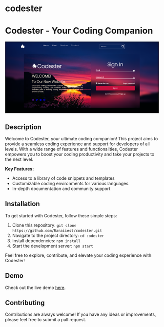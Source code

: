 # codester

# Codester - Your Coding Companion

![Codester Logo](asset/prview.png)

## Description

Welcome to Codester, your ultimate coding companion! This project aims to provide a seamless coding experience and support for developers of all levels. With a wide range of features and functionalities, Codester empowers you to boost your coding productivity and take your projects to the next level.

**Key Features:**
- Access to a library of code snippets and templates
- Customizable coding environments for various languages
- In-depth documentation and community support

## Installation

To get started with Codester, follow these simple steps:

1. Clone this repository: `git clone https://github.com/Ranaiiest/codester.git`
2. Navigate to the project directory: `cd codester`
3. Install dependencies: `npm install`
4. Start the development server: `npm start`

Feel free to explore, contribute, and elevate your coding experience with Codester!

## Demo

Check out the live demo [here](https://ranaiiest.github.io/codester/).

## Contributing

Contributions are always welcome! If you have any ideas or improvements, please feel free to submit a pull request.

